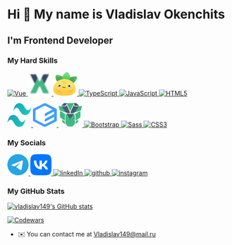 # Hi 👋 My name is Vladislav Okenchits

## I'm Frontend Developer

### My Hard Skills

<p>
  <a href="https://vuejs.org/" target="_blank" rel="noreferrer" title="Vue">
    <img src="https://raw.githubusercontent.com/danielcranney/readme-generator/main/public/icons/skills/vuejs-colored.svg" width="54" height="54" alt="Vue" />
  </a>

  <a href="https://vuex.vuejs.org/" target="_blank" rel="noreferrer" title="Vuex">
    <img src="vuex.svg" width="54" height="54" alt="Vuex" />
  </a>

  <a href="https://pinia.vuejs.org/" target="_blank" rel="noreferrer" title="Pinia">
    <img src="pinia.svg" width="54" height="54" alt="Pinia" />
  </a>

  <a href="https://www.typescriptlang.org/" target="_blank" rel="noreferrer" title="TypeScript">
    <img src="https://raw.githubusercontent.com/danielcranney/readme-generator/main/public/icons/skills/typescript-colored.svg" width="54" height="54" alt="TypeScript" />
  </a>

  <a href="https://developer.mozilla.org/en-US/docs/Web/JavaScript" target="_blank" rel="noreferrer" title="JavaScript">
    <img src="https://raw.githubusercontent.com/danielcranney/readme-generator/main/public/icons/skills/javascript-colored.svg" width="54" height="54" alt="JavaScript" />
  </a>

  <a href="https://developer.mozilla.org/en-US/docs/Glossary/HTML5" target="_blank" rel="noreferrer" title="HTML">
    <img src="https://raw.githubusercontent.com/danielcranney/readme-generator/main/public/icons/skills/html5-colored.svg" width="54" height="54" alt="HTML5" />
  </a>
</p>

<p>
  <a href="https://tailwindcss.com/" target="_blank" rel="noreferrer" title="Tailwind">
    <img src="tailwind.svg" width="54" height="54" alt="Tailwind" />
  </a>
  
  <a href="https://element-plus.org/en-US/" target="_blank" rel="noreferrer" title="Element plus">
    <img src="element-plus.svg" width="54" height="54" alt="Element plus" />
  </a>

  <a href="https://primevue.org/" target="_blank" rel="noreferrer" title="Prime vue">
    <img src="prime-vue.svg" width="54" height="54" alt="Prime vue" />
  </a>

  <a href="https://getbootstrap.com/" target="_blank" rel="noreferrer" title="Bootstrap">
    <img src="https://raw.githubusercontent.com/danielcranney/readme-generator/main/public/icons/skills/bootstrap-colored.svg" width="54" height="54" alt="Bootstrap" />
  </a>

  <a href="https://sass-lang.com/" target="_blank" rel="noreferrer" title="SASS">
    <img src="https://raw.githubusercontent.com/danielcranney/readme-generator/main/public/icons/skills/sass-colored.svg" width="54" height="54" alt="Sass" />
  </a>

  <a href="https://www.w3.org/TR/CSS/#css" target="_blank" rel="noreferrer" title="CSS">
    <img src="https://raw.githubusercontent.com/danielcranney/readme-generator/main/public/icons/skills/css3-colored.svg" width="54" height="54" alt="CSS3" />
  </a>
</p>

### My Socials

<p>
  <a href="https://t.me/Vlad_Okenchits" target="_blank" rel="noreferrer">
    <img src="telegram.svg"  width="48" height="48" alt="telegram"/>
  </a>

  <a href="https://vk.com/vladik_sw" target="_blank" rel="noreferrer">
    <img src="vk.svg"  width="48" height="48" alt="vk"/>
  </a>

  <a href="https://www.linkedin.com/in/vladislav-okenchits-6ba209249" target="_blank" rel="noreferrer">
    <img src="https://raw.githubusercontent.com/danielcranney/readme-generator/main/public/icons/socials/linkedin.svg" width="48" height="48" alt="linkedIn" />
  </a>

  <a href="https://www.github.com/vladislav149" target="_blank" rel="noreferrer">
    <img src="https://raw.githubusercontent.com/danielcranney/readme-generator/main/public/icons/socials/github.svg" width="48" height="48" alt="github"/>
  </a>

  <a href="http://www.instagram.com/vladik_avkaz" target="_blank" rel="noreferrer">
    <img src="https://raw.githubusercontent.com/danielcranney/readme-generator/main/public/icons/socials/instagram.svg" width="48" height="48" alt="instagram" />
  </a>
</p>

### My GitHub Stats

<a href="http://www.github.com/vladislav149">
  <img src="https://github-readme-stats.vercel.app/api?username=vladislav149&show_icons=true&hide=&count_private=true&title_color=0891b2&text_color=ffffff&icon_color=0891b2&bg_color=1c1917&hide_border=true&show_icons=true" alt="vladislav149's GitHub stats" />
</a>

[![Codewars](https://www.codewars.com/users/vladislav149/badges/large?theme=light)](https://www.codewars.com/users/NicolasOlenev/vladislav149/large?theme=light)

- ✉️ You can contact me at [Vladislav149@mail.ru](mailto:vladislav149@mail.ru)
